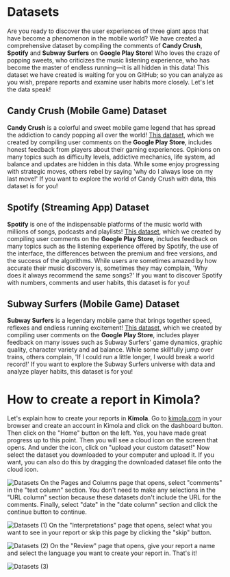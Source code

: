 # Datasets
Are you ready to discover the user experiences of three giant apps that have become a phenomenon in the mobile world? We have created a comprehensive dataset by compiling the comments of **Candy Crush**, **Spotify** and **Subway Surfers** on **Google Play Store**! Who loves the craze of popping sweets, who criticizes the music listening experience, who has become the master of endless running—it is all hidden in this data! This dataset we have created is waiting for you on GitHub; so you can analyze as you wish, prepare reports and examine user habits more closely. Let's let the data speak!
## Candy Crush (Mobile Game) Dataset
**Candy Crush** is a colorful and sweet mobile game legend that has spread the addiction to candy popping all over the world! [This dataset](https://github.com/Kimola/nlp-datasets/blob/main/google-play-reviews/Candy%20Crush%20(Mobile%20Game)%20-%20Google%20Play%20Reviews.csv), which we created by compiling user comments on the **Google Play Store**, includes honest feedback from players about their gaming experiences. Opinions on many topics such as difficulty levels, addictive mechanics, life system, ad balance and updates are hidden in this data. While some enjoy progressing with strategic moves, others rebel by saying 'why do I always lose on my last move!' If you want to explore the world of Candy Crush with data, this dataset is for you!
## Spotify (Streaming App) Dataset
**Spotify** is one of the indispensable platforms of the music world with millions of songs, podcasts and playlists! [This dataset](https://github.com/Kimola/nlp-datasets/blob/main/google-play-reviews/Spotify%20(Streaming%20App)%20-%20Google%20Play%20Reviews.csv), which we created by compiling user comments on the **Google Play Store**, includes feedback on many topics such as the listening experience offered by Spotify, the use of the interface, the differences between the premium and free versions, and the success of the algorithms. While users are sometimes amazed by how accurate their music discovery is, sometimes they may complain, 'Why does it always recommend the same songs?' If you want to discover Spotify with numbers, comments and user habits, this dataset is for you!
## Subway Surfers (Mobile Game) Dataset
**Subway Surfers** is a legendary mobile game that brings together speed, reflexes and endless running excitement! [This dataset](https://github.com/Kimola/nlp-datasets/blob/main/google-play-reviews/Subway%20Surfers%20(Mobile%20Game)%20-%20Google%20Play%20Reviews.csv), which we created by compiling user comments on the **Google Play Store**, includes player feedback on many issues such as Subway Surfers' game dynamics, graphic quality, character variety and ad balance. While some skillfully jump over trains, others complain, 'If I could run a little longer, I would break a world record!' If you want to explore the Subway Surfers universe with data and analyze player habits, this dataset is for you!
# How to create a report in Kimola?
Let's explain how to create your reports in **Kimola**. Go to [kimola.com](https://kimola.com/) in your browser and create an account in Kimola and click on the dashboard button. Then click on the "Home" button on the left. Yes, you have made great progress up to this point. Then you will see a cloud icon on the screen that opens. And under the icon, click on "upload your custom dataset!" Now select the dataset you downloaded to your computer and upload it. If you want, you can also do this by dragging the downloaded dataset file onto the cloud icon.

![Datasets](https://github.com/user-attachments/assets/4c7464dd-0c11-4aeb-bd87-f930cf0ed207)
On the Pages and Columns page that opens, select "comments" in the "text column" section. You don't need to make any selections in the "URL column" section because these datasets don't include the URL for the comments. Finally, select "date" in the "date column" section and click the continue button to continue.

![Datasets (1)](https://github.com/user-attachments/assets/4ba4968c-c98b-471c-aca8-06bcb148acb1)
On the "Interpretations" page that opens, select what you want to see in your report or skip this page by clicking the "skip" button.

![Datasets (2)](https://github.com/user-attachments/assets/b26f3aab-1436-43b6-9a79-06d506cf7ef2)
On the "Review" page that opens, give your report a name and select the language you want to create your report in. That's it!

![Datasets (3)](https://github.com/user-attachments/assets/91818451-52f8-4f54-b851-a9774ccc8528)
